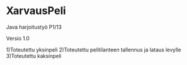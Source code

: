 ﻿XarvausPeli
===========

Java harjoitustyö P1/13

Versio 1.0

1)Toteutettu yksinpeli
2)Toteutettu pelitilanteen tallennus ja lataus levylle
3)Toteutettu kaksinpeli

